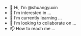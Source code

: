 - 👋 Hi, I’m @shuangyuxin
- 👀 I’m interested in ...
- 🌱 I’m currently learning ...
- 💞️ I’m looking to collaborate on ...
- 📫 How to reach me ...

<!---
shuangyuxin/shuangyuxin is a ✨ special ✨ repository because its `README.md` (this file) appears on your GitHub profile.
You can click the Preview link to take a look at your changes.
--->
